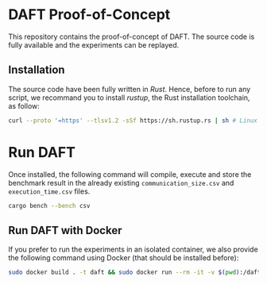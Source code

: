# DAFT Proof-of-Concept

This repository contains the proof-of-concept of DAFT.
The source code is fully available and the experiments can be replayed.

## Installation

The source code have been fully written in *Rust*.
Hence, before to run any script, we recommand you to install *rustup*,
the Rust installation toolchain, as follow:
```sh
curl --proto '=https' --tlsv1.2 -sSf https://sh.rustup.rs | sh # Linux
```
# Run DAFT
Once installed, the following command will compile, execute and store the benchmark result
in the already existing `communication_size.csv` and `execution_time.csv` files. 
```sh
cargo bench --bench csv
```

## Run DAFT with Docker

If you prefer to run the experiments in an isolated container, we also
provide the following command using Docker (that should be installed before):
```sh
sudo docker build . -t daft && sudo docker run --rm -it -v $(pwd):/daft daft
```
